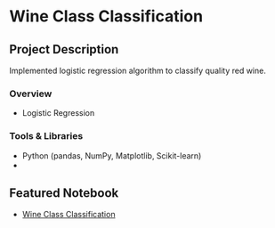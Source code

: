 # Wine Class Classification

## Project Description
Implemented logistic regression algorithm to classify quality red wine.

### Overview
 * Logistic Regression

### Tools & Libraries
* Python (pandas, NumPy, Matplotlib, Scikit-learn)
* 
## Featured Notebook
* [Wine Class Classification](https://dpghazi.github.io/projects/wine-classification-ml.html)
